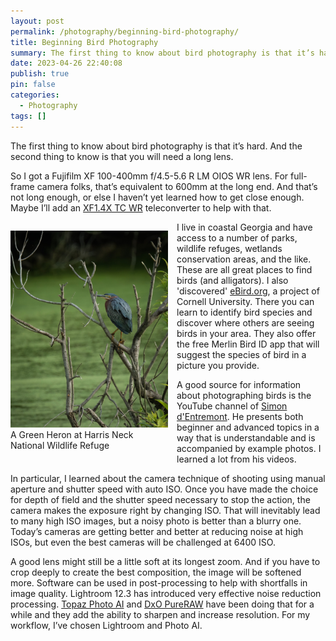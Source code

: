 ```yaml
---
layout: post
permalink: /photography/beginning-bird-photography/
title: Beginning Bird Photography
summary: The first thing to know about bird photography is that it’s hard. And the second thing to know is that you will need a long lens.
date: 2023-04-26 22:40:08
publish: true
pin: false
categories:
  - Photography
tags: []
---
```


The first thing to know about bird photography is that it’s hard. And the second thing to know is that you will need a long lens.

So I got a Fujifilm XF 100-400mm f/4.5-5.6 R LM OIOS WR lens. For full-frame camera folks, that’s equivalent to 600mm at the long end. And that’s not long enough, or else I haven’t yet learned how to get close enough. Maybe I’ll add an [XF1.4X TC WR](https://fujifilm-x.com/global/products/lenses/xf14x-tc-wr/) teleconverter to help with that.

<figure style="float: left; width: 50%; margin: 1em 1em 1em 0em">
  <a href="/images/wp-content/uploads/2023/10/image-3.jpeg"><img src="/images/wp-content/uploads/2023/10/image-3.jpeg" alt="A Green Heron at Harris Neck National Wildlife Refuge"></a>
  <figcaption>A Green Heron at Harris Neck National Wildlife Refuge</figcaption>
</figure>

I live in coastal Georgia and have access to a number of parks, wildlife refuges, wetlands conservation areas, and the like. These are all great places to find birds (and alligators). I also 'discovered' [eBird.org](https://ebird.org/home), a project of Cornell University. There you can learn to identify bird species and discover where others are seeing birds in your area. They also offer the free Merlin Bird ID app that will suggest the species of bird in a picture you provide.

A good source for information about photographing birds is the YouTube channel of [Simon d'Entremont](https://www.youtube.com/@simon_dentremont/featured). He presents both beginner and advanced topics in a way that is understandable and is accompanied by example photos. I learned a lot from his videos.

In particular, I learned about the camera technique of shooting using manual aperture and shutter speed with auto ISO. Once you have made the choice for depth of field and the shutter speed necessary to stop the action, the camera makes the exposure right by changing ISO. That will inevitably lead to many high ISO images, but a noisy photo is better than a blurry one. Today’s cameras are getting better and better at reducing noise at high ISOs, but even the best cameras will be challenged at 6400 ISO.

A good lens might still be a little soft at its longest zoom. And if you have to crop deeply to create the best composition, the image will be softened more. Software can be used in post-processing to help with shortfalls in image quality. Lightroom 12.3 has introduced very effective noise reduction processing. [Topaz Photo AI](https://www.topazlabs.com/topaz-photo-ai) and [DxO PureRAW](https://www.dxo.com/dxo-pureraw/) have been doing that for a while and they add the ability to sharpen and increase resolution. For my workflow, I’ve chosen Lightroom and Photo AI.
